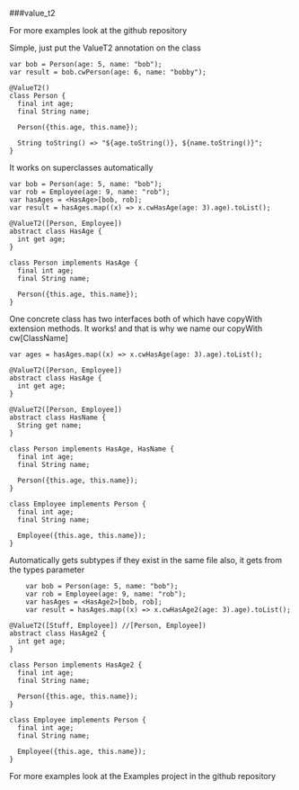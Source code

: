 ###value_t2

For more examples look at the github repository

Simple, just put the ValueT2 annotation on the class
```
var bob = Person(age: 5, name: "bob");
var result = bob.cwPerson(age: 6, name: "bobby");

@ValueT2()
class Person {
  final int age;
  final String name;

  Person({this.age, this.name});

  String toString() => "${age.toString()}, ${name.toString()}";
}
```
It works on superclasses automatically
```
var bob = Person(age: 5, name: "bob");
var rob = Employee(age: 9, name: "rob");
var hasAges = <HasAge>[bob, rob];
var result = hasAges.map((x) => x.cwHasAge(age: 3).age).toList();

@ValueT2([Person, Employee])
abstract class HasAge {
  int get age;
}

class Person implements HasAge {
  final int age;
  final String name;

  Person({this.age, this.name});
}
```
One concrete class has two interfaces both
  of which have copyWith extension methods.  It works! and that is why we name our copyWith cw[ClassName]
```
var ages = hasAges.map((x) => x.cwHasAge(age: 3).age).toList();

@ValueT2([Person, Employee])
abstract class HasAge {
  int get age;
}

@ValueT2([Person, Employee])
abstract class HasName {
  String get name;
}

class Person implements HasAge, HasName {
  final int age;
  final String name;

  Person({this.age, this.name});
}

class Employee implements Person {
  final int age;
  final String name;

  Employee({this.age, this.name});
}
```

Automatically gets subtypes if they exist in the same file 
 also, it gets from the types parameter
```
    var bob = Person(age: 5, name: "bob");
    var rob = Employee(age: 9, name: "rob");
    var hasAges = <HasAge2>[bob, rob];
    var result = hasAges.map((x) => x.cwHasAge2(age: 3).age).toList();

@ValueT2([Stuff, Employee]) //[Person, Employee])
abstract class HasAge2 {
  int get age;
}

class Person implements HasAge2 {
  final int age;
  final String name;

  Person({this.age, this.name});
}

class Employee implements Person {
  final int age;
  final String name;

  Employee({this.age, this.name});
}
```

For more examples look at the Examples project in the github repository
